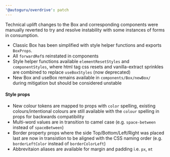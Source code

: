 ```yaml
---
'@autoguru/overdrive': patch
---
```


Technical uplift changes to the Box and corresponding components were manually
reverted to try and resolve instability with some instances of forms in
consumption.

- Classic Box has been simplified with style helper functions and exports
  `BoxProps`.
- All `forwardRef`s reinstated in components
- Style helper functions available `elementResetStyles` and `componentStyles`,
  where html tag css resets and vanilla-extract sprinkles are combined to
  replace `useBoxStyles` (now deprecated)
- New Box and useBox remains available in `components/Box/newBox/` during
  mitigation but should be considered unstable

#### Style props

- New colour tokens are mapped to props with `color` spelling, existing
  colours/intentional colours are still available with the `colour` spelling in
  props for backwards compatibility
- Multi-word values are in transition to camel case (e.g. `space-between`
  instead of `spaceBetween`)
- Border property props where the side Top/Bottom/Left/Right was placed last are
  now in transistion to be aligned with the CSS naming order (e.g.
  `borderLeftColor` instead of `borderColorLeft`)
- Abbrevitaion aliases are available for margin and padding i.e. `px`, `mt`
